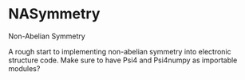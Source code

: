 # NASymmetry
Non-Abelian Symmetry

A rough start to implementing non-abelian symmetry into electronic structure code.
Make sure to have Psi4 and Psi4numpy as importable modules?

